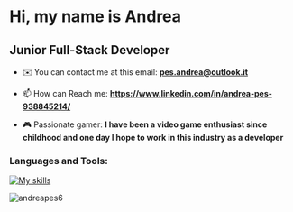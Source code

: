 <h1>Hi, my name is Andrea</h1>
<h2>Junior Full-Stack Developer</h2>

- ✉️ You can contact me at this email: **pes.andrea@outlook.it**

- 📫 How can Reach me: **https://www.linkedin.com/in/andrea-pes-938845214/**

- 🎮 Passionate gamer: **I have been a video game enthusiast since childhood and one day I hope to work in this industry as a developer**

<h3 align="left">Languages and Tools:</h3>

[![My skills](https://skillicons.dev/icons?i=js,html,css,cs,dotnet,git,github,nodejs,postman,react,redux,sass,ts)](https://skillicons.dev)


<div>
<img  src="https://github-readme-stats.vercel.app/api/top-langs?username=andreapes6&show_icons=true&locale=en&layout=compact&theme=dark" alt="andreapes6" />
</div>

